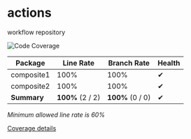 # actions
workflow repository

<!--CoverageStart-->
![Code Coverage](https://img.shields.io/badge/Code%20Coverage-100%25-success?style=flat)

Package | Line Rate | Branch Rate | Health
-------- | --------- | ----------- | ------
composite1 | 100% | 100% | ✔
composite2 | 100% | 100% | ✔
**Summary** | **100%** (2 / 2) | **100%** (0 / 0) | ✔

_Minimum allowed line rate is 60%_

[Coverage details](https://taori.github.io/actions)
<!--CoverageEnd-->







